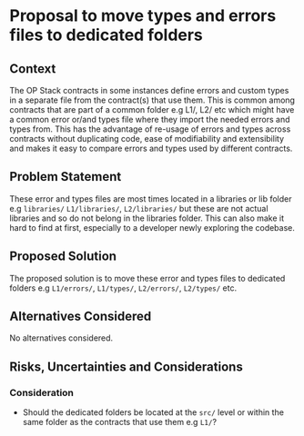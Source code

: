 # Proposal to move types and errors files to dedicated folders

## Context

The OP Stack contracts in some instances define errors and custom types in a separate file from the contract(s) that use them. This is common among contracts that are part of a common folder e.g L1/, L2/ etc which might have a common error or/and types file where they import the needed errors and types from. This has the advantage of re-usage of errors and types across contracts without duplicating code, ease of modifiability and extensibility and makes it easy to compare errors and types used by different contracts.

## Problem Statement

These error and types files are most times located in a libraries or lib folder e.g `libraries/` `L1/libraries/`, `L2/libraries/` but these are not actual libraries and so do not belong in the libraries folder. This can also make it hard to find at first, especially to a developer newly exploring the codebase.

## Proposed Solution

The proposed solution is to move these error and types files to dedicated folders e.g `L1/errors/`, `L1/types/`, `L2/errors/`, `L2/types/` etc.

## Alternatives Considered

No alternatives considered.

## Risks, Uncertainties and Considerations

### Consideration

- Should the dedicated folders be located at the `src/` level or within the same folder as the contracts that use them e.g `L1/`?
